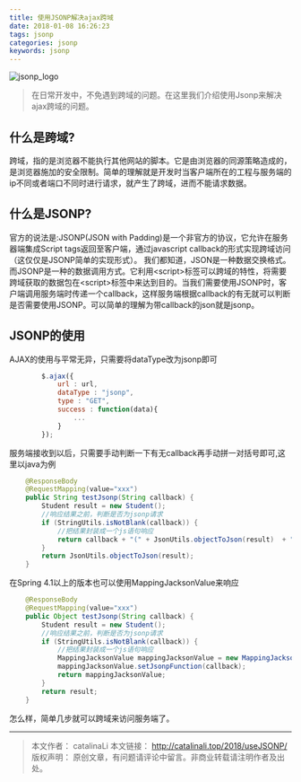 ```yaml
---
title: 使用JSONP解决ajax跨域
date: 2018-01-08 16:26:23
tags: jsonp
categories: jsonp
keywords: jsonp
---
```


![jsonp_logo](http://ou3np1yz4.bkt.clouddn.com/jsonp_logo.jpg)
>在日常开发中，不免遇到跨域的问题。在这里我们介绍使用Jsonp来解决ajax跨域的问题。

<!--more-->
## 什么是跨域?
跨域，指的是浏览器不能执行其他网站的脚本。它是由浏览器的同源策略造成的，是浏览器施加的安全限制。简单的理解就是开发时当客户端所在的工程与服务端的ip不同或者端口不同时进行请求，就产生了跨域，进而不能请求数据。
## 什么是JSONP?
官方的说法是:JSONP(JSON with Padding)是一个非官方的协议，它允许在服务器端集成Script tags返回至客户端，通过javascript callback的形式实现跨域访问（这仅仅是JSONP简单的实现形式）。
我们都知道，JSON是一种数据交换格式。而JSONP是一种的数据调用方式。它利用&lt;script&gt;标签可以跨域的特性，将需要跨域获取的数据包在&lt;script&gt;标签中来达到目的。当我们需要使用JSONP时，客户端调用服务端时传递一个callback，这样服务端根据callback的有无就可以判断是否需要使用JSONP。可以简单的理解为带callback的json就是jsonp。
## JSONP的使用
AJAX的使用与平常无异，只需要将dataType改为jsonp即可
``` javascript
		$.ajax({
			url : url,
			dataType : "jsonp",
			type : "GET",
			success : function(data){
                ...
			}
		});
```
服务端接收到以后，只需要手动判断一下有无callback再手动拼一对括号即可,这里以java为例
``` java
	@ResponseBody
	@RequestMapping(value="xxx")
	public String testJsonp(String callback) {
		Student result = new Student();
		//响应结果之前，判断是否为jsonp请求
		if (StringUtils.isNotBlank(callback)) {
			//把结果封装成一个js语句响应
			return callback + "(" + JsonUtils.objectToJson(result)  + ");";
		}
		return JsonUtils.objectToJson(result);
	}
```
在Spring 4.1以上的版本也可以使用MappingJacksonValue来响应
``` java
	@ResponseBody
	@RequestMapping(value="xxx")
	public Object testJsonp(String callback) {
	    Student result = new Student();
		//响应结果之前，判断是否为jsonp请求
		if (StringUtils.isNotBlank(callback)) {
			//把结果封装成一个js语句响应
			MappingJacksonValue mappingJacksonValue = new MappingJacksonValue(result);
			mappingJacksonValue.setJsonpFunction(callback);
			return mappingJacksonValue;
		}
		return result;
	}
```

怎么样，简单几步就可以跨域来访问服务端了。

---

>本文作者： catalinaLi
本文链接： http://catalinali.top/2018/useJSONP/
版权声明： 原创文章，有问题请评论中留言。非商业转载请注明作者及出处。